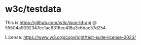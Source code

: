 # w3c/testdata

This is https://github.com/w3c/json-ld-api @ 55504a9092347ec1ac6316ec418a3c6dac57d254.

License: https://www.w3.org/copyright/test-suite-license-2023/

